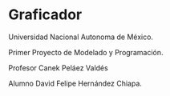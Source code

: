# Graficador

Universidad Nacional Autonoma de México.

Primer Proyecto de Modelado y Programación.

Profesor Canek Peláez Valdés

Alumno David Felipe Hernández Chiapa.




